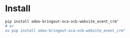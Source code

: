 # Install

```bash
pip install odoo-bringout-oca-ocb-website_event_crm"
# or
uv pip install odoo-bringout-oca-ocb-website_event_crm"
```
